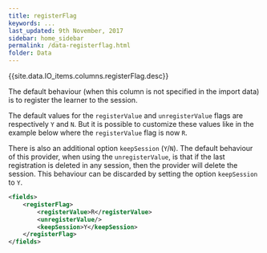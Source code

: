 ```yaml
---
title: registerFlag
keywords: ...
last_updated: 9th November, 2017
sidebar: home_sidebar
permalink: /data-registerflag.html
folder: Data
---
```


{{site.data.IO_items.columns.registerFlag.desc}}

The default behaviour (when this column is not specified in the import data) is to register the learner to the session.

The default values for the `registerValue` and `unregisterValue` flags are respectively `Y` and `N`.
But it is possible to customize these values like in the example below where the `registerValue` flag is now `R`.

There is also an additional option `keepSession` (`Y`/`N`). The default behaviour of this provider, when using the `unregisterValue`, is that if the last registration is deleted in any session, then the provider will delete the session. This behaviour can be discarded by setting the option `keepSession` to `Y`.

```xml
<fields>
    <registerFlag>
        <registerValue>R</registerValue>
        <unregisterValue/>
        <keepSession>Y</keepSession>
    </registerFlag>
</fields>
```
